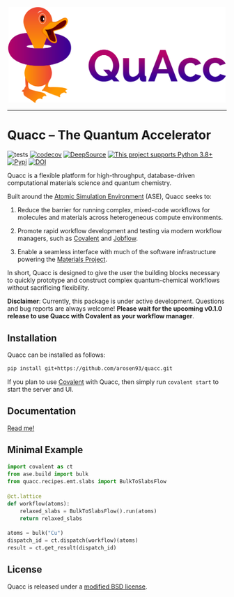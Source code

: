 <div align="center">
  <img src=docs/src/_static/quacc_logo_wide.svg width="500"><br>
</div>

---

# Quacc – The Quantum Accelerator

![tests](https://github.com/arosen93/quacc/actions/workflows/tests.yaml/badge.svg)
[![codecov](https://codecov.io/gh/arosen93/quacc/branch/main/graph/badge.svg?token=BCKGTD89H0)](https://codecov.io/gh/arosen93/quacc)
[![DeepSource](https://deepsource.io/gh/arosen93/quacc.svg/?label=active+issues&token=O0LvluUkUS6qiQnHXc7BUlHn)](https://deepsource.io/gh/arosen93/quacc/?ref=repository-badge)
[![This project supports Python 3.8+](https://img.shields.io/badge/Python-3.8+-blue.svg)](https://python.org/downloads)
[![Pypi](https://img.shields.io/pypi/v/quacc)](https://pypi.org/project/quacc)
[![DOI](https://zenodo.org/badge/DOI/10.5281/zenodo.7720998.svg)](https://doi.org/10.5281/zenodo.7720998)

Quacc is a flexible platform for high-throughput, database-driven computational materials science and quantum chemistry.

Built around the [Atomic Simulation Environment](https://wiki.fysik.dtu.dk/ase/index.html) (ASE), Quacc seeks to:

1. Reduce the barrier for running complex, mixed-code workflows for molecules and materials across heterogeneous compute environments.

2. Promote rapid workflow development and testing via modern workflow managers, such as [Covalent](https://github.com/AgnostiqHQ/covalent) and [Jobflow](https://github.com/materialsproject/jobflow).

3. Enable a seamless interface with much of the software infrastructure powering the [Materials Project](https://materialsproject.org).

In short, Quacc is designed to give the user the building blocks necessary to quickly prototype and construct complex quantum-chemical workflows without sacrificing flexibility.

**Disclaimer**: Currently, this package is under active development. Questions and bug reports are always welcome! **Please wait for the upcoming v0.1.0 release to use Quacc with Covalent as your workflow manager**.

## Installation

Quacc can be installed as follows:

```bash
pip install git+https://github.com/arosen93/quacc.git
```

If you plan to use [Covalent](https://github.com/AgnostiqHQ/covalent) with Quacc, then simply run `covalent start` to start the server and UI.

## Documentation

[Read me!](https://arosen93.github.io/quacc/)

## Minimal Example

```python
import covalent as ct
from ase.build import bulk
from quacc.recipes.emt.slabs import BulkToSlabsFlow

@ct.lattice
def workflow(atoms):
    relaxed_slabs = BulkToSlabsFlow().run(atoms)
    return relaxed_slabs

atoms = bulk("Cu")
dispatch_id = ct.dispatch(workflow)(atoms)
result = ct.get_result(dispatch_id)
```

## License

Quacc is released under a [modified BSD license](https://github.com/arosen93/quacc/blob/main/LICENSE.md).
